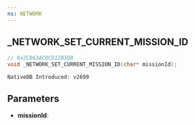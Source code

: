 ```yaml
---
ns: NETWORK 
---
```


## _NETWORK_SET_CURRENT_MISSION_ID

```c
// 0x2C863ACDCD12B3DB 
void _NETWORK_SET_CURRENT_MISSION_ID(char* missionId);
```

```
NativeDB Introduced: v2699
```

## Parameters
* **missionId**:
